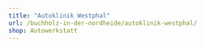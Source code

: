 ```yaml
---
title: "Autoklinik Westphal"
url: /buchholz-in-der-nordheide/autoklinik-westphal/
shop: Autowerkstatt
---
```

